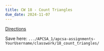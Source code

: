 ```yaml
---
title: CW 18 - Count Triangles
due_date: 2024-11-07
---
```


[Directions](https://github.com/novillo-cs/apcsa_material/blob/main/classwork/18_count_triangles/directions.md)

Save here: `.../APCSA_1/apcsa-assignments-YourUsername/classwork/18_count_triangles/`
